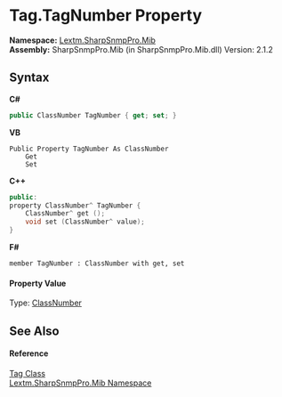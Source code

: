 # Tag.TagNumber Property 
 

**Namespace:**&nbsp;<a href="N_Lextm_SharpSnmpPro_Mib">Lextm.SharpSnmpPro.Mib</a><br />**Assembly:**&nbsp;SharpSnmpPro.Mib (in SharpSnmpPro.Mib.dll) Version: 2.1.2

## Syntax

**C#**<br />
``` C#
public ClassNumber TagNumber { get; set; }
```

**VB**<br />
``` VB
Public Property TagNumber As ClassNumber
	Get
	Set
```

**C++**<br />
``` C++
public:
property ClassNumber^ TagNumber {
	ClassNumber^ get ();
	void set (ClassNumber^ value);
}
```

**F#**<br />
``` F#
member TagNumber : ClassNumber with get, set

```


#### Property Value
Type: <a href="T_Lextm_SharpSnmpPro_Mib_ClassNumber">ClassNumber</a>

## See Also


#### Reference
<a href="T_Lextm_SharpSnmpPro_Mib_Tag">Tag Class</a><br /><a href="N_Lextm_SharpSnmpPro_Mib">Lextm.SharpSnmpPro.Mib Namespace</a><br />